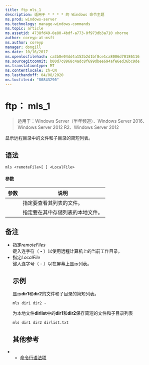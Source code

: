 ```yaml
---
title: ftp mls_1
description: 适用于 * * * * 的 Windows 命令主题
ms.prod: windows-server
ms.technology: manage-windows-commands
ms.topic: article
ms.assetid: 4738fd49-0e80-4bdf-a773-0f973db3a710 vhorne
author: coreyp-at-msft
ms.author: coreyp
manager: dongill
ms.date: 10/16/2017
ms.openlocfilehash: ca3b8e04dd4a152b2d1bf8ce1ca8006d70186116
ms.sourcegitcommit: b00d7c8968c4adc8f699dbee694afe6ed36bc9de
ms.translationtype: MT
ms.contentlocale: zh-CN
ms.lasthandoff: 04/08/2020
ms.locfileid: "80843290"
---
```

# <a name="ftp-mls_1"></a>ftp： mls_1

>适用于：Windows Server（半年频道）、Windows Server 2016、Windows Server 2012 R2、Windows Server 2012

显示远程目录中的文件和子目录的简短列表。   
## <a name="syntax"></a>语法  
```  
mls <remoteFile>[ ] <LocalFile>  
```  
#### <a name="parameters"></a>参数  

|  参数   |                       说明                       |
|--------------|---------------------------------------------------------|
| <remoteFile> | 指定要查看其列表的文件。 |
| <LocalFile>  |  指定要在其中存储列表的本地文件。  |

## <a name="remarks"></a>备注  
- 指定*remoteFiles*  
  键入连字符（ **-** ）以使用远程计算机上的当前工作目录。  
- 指定*LocalFile*  
  键入连字号（ **-** ）以在屏幕上显示列表。  
  ## <a name="examples"></a><a name=BKMK_Examples></a>示例  
  显示**dir1**和**dir2**的文件和子目录的简短列表。  
  ```  
  mls dir1 dir2 -  
  ```  
  为本地文件**dirlist**中的**dir1**和**dir2**保存简短的文件和子目录列表  
  ```  
  mls dir1 dir2 dirlist.txt   
  ```  
  ## <a name="additional-references"></a>其他参考  
- - [命令行语法项](command-line-syntax-key.md)  
